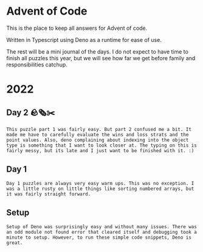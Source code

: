 # Advent of Code

This is the place to keep all answers for Advent of code.

Written in Typescript using Deno as a runtime for ease of use.

The rest will be a mini journal of the days. I do not expect to have time to
finish all puzzles this year, but we will see how far we get before family and
responsibilities catchup.

# 2022

## Day 2 🪨🗞️✂️

    This puzzle part 1 was fairly easy. But part 2 confused me a bit. It made me have to carefully evaluate the wins and loss strats and the point values. Also, deno complaining about indexing into the object type is something that I want to look closer at. The typing on this is fairly messy, but its late and I just want to be finished with it. :)

## Day 1

    Day 1 puzzles are always very easy warm ups. This was no exception. I was a little rusty on little things like sorting numbered arrays, but it was fairly straight forward.

## Setup

    Setup of Deno was surprisingly easy and without many issues. There was an odd module not found error that cleared itself and debugging took a minute to setup. However, to run these simple code snippets, Deno is great.

